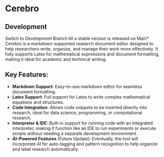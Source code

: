 # Cerebro
## Development
Switch to Development Branch till a stable version is released on Main*
Cerebro is a markdown-supported research document editor designed to help researchers write, organize, and manage their work more effectively. It fully supports Latex for mathematical expressions and document formatting, making it ideal for academic and technical writing.

## Key Features:
- **Markdown Support**: Easy-to-use markdown editor for seamless document formatting.
- **Latex Support**: Full support for Latex to write complex mathematical equations and structures.
- **Code Integration**: Allows code snippets to be inserted directly into research, ideal for data science, programming, or computational research.
- **Interpreter & IDE**: Built-in support for running code with an integrated interpreter, making it function like an IDE to run experiments or execute scripts without needing a separate development environment.
- **AI-Powered Features** (Future Update): Eventually, the tool will incorporate AI for auto-tagging and pattern recognition to help organize and label research automatically.

